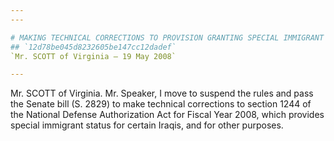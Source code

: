 ```yaml
---
---

# MAKING TECHNICAL CORRECTIONS TO PROVISION GRANTING SPECIAL IMMIGRANT  STATUS FOR CERTAIN IRAQIS
## `12d78be045d8232605be147cc12dadef`
`Mr. SCOTT of Virginia — 19 May 2008`

---
```



Mr. SCOTT of Virginia. Mr. Speaker, I move to suspend the rules and 
pass the Senate bill (S. 2829) to make technical corrections to section 
1244 of the National Defense Authorization Act for Fiscal Year 2008, 
which provides special immigrant status for certain Iraqis, and for 
other purposes.